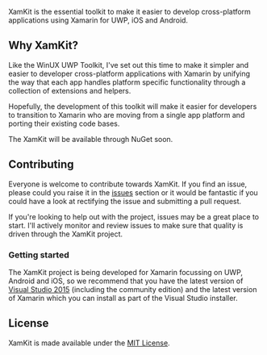 XamKit is the essential toolkit to make it easier to develop cross-platform applications using Xamarin for UWP, iOS and Android.

## <a id="about">Why XamKit?</a>
Like the WinUX UWP Toolkit, I've set out this time to make it simpler and easier to developer cross-platform applications with Xamarin by unifying the way that each app handles platform specific functionality through a collection of extensions and helpers. 

Hopefully, the development of this toolkit will make it easier for developers to transition to Xamarin who are moving from a single app platform and porting their existing code bases. 

The XamKit will be available through NuGet soon.

## <a id="contributing">Contributing</a>
Everyone is welcome to contribute towards XamKit. If you find an issue, please could you raise it in the [issues](https://github.com/jamesmcroft/XamKit/issues) section or it would be fantastic if you could have a look at rectifying the issue and submitting a pull request. 

If you're looking to help out with the project, issues may be a great place to start. I'll actively monitor and review issues to make sure that quality is driven through the XamKit project.

### Getting started
The XamKit project is being developed for Xamarin focussing on UWP, Android and iOS, so we recommend that you have the latest version of [Visual Studio 2015](https://www.visualstudio.com/?Wt.mc_id=DX_MVP5001534) (including the community edition) and the latest version of Xamarin which you can install as part of the Visual Studio installer.

## <a id="license">License</a>
XamKit is made available under the [MIT License](LICENSE). 
